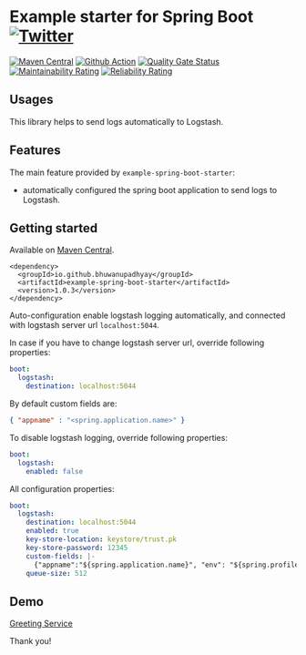 # Example starter for Spring Boot [![Twitter](https://img.shields.io/twitter/follow/IAmVuwan.svg?style=social&logo=twitter&label=Follow%20Me)](https://twitter.com/IAmVuwan)

[![Maven Central](https://img.shields.io/maven-central/v/io.github.bhuwanupadhyay/example-spring-boot-starter)](https://repo1.maven.org/maven2/io/github/bhuwanupadhyay/example-spring-boot-starter/)
[![Github Action](https://img.shields.io/github/workflow/status/BhuwanUpadhyay/example-spring-boot-starter/Build)](https://github.com/BhuwanUpadhyay/example-spring-boot-starter/actions?query=workflow%3ABuild)
[![Quality Gate Status](https://sonarcloud.io/api/project_badges/measure?project=BhuwanUpadhyay_example-spring-boot-starter&metric=alert_status)](https://sonarcloud.io/dashboard?id=BhuwanUpadhyay_example-spring-boot-starter)
[![Maintainability Rating](https://sonarcloud.io/api/project_badges/measure?project=BhuwanUpadhyay_example-spring-boot-starter&metric=sqale_rating)](https://sonarcloud.io/dashboard?id=BhuwanUpadhyay_example-spring-boot-starter)
[![Reliability Rating](https://sonarcloud.io/api/project_badges/measure?project=BhuwanUpadhyay_example-spring-boot-starter&metric=reliability_rating)](https://sonarcloud.io/dashboard?id=BhuwanUpadhyay_example-spring-boot-starter)

## Usages

This library helps to send logs automatically to Logstash.

## Features
The main feature provided by `example-spring-boot-starter`: 
- automatically configured the spring boot application to send logs to Logstash.

## Getting started          

Available on [Maven Central](https://repo1.maven.org/maven2/io/github/bhuwanupadhyay/example-spring-boot-starter/).

```
<dependency>
  <groupId>io.github.bhuwanupadhyay</groupId>
  <artifactId>example-spring-boot-starter</artifactId>
  <version>1.0.3</version>
</dependency>
```

Auto-configuration enable logstash logging automatically, and connected with logstash server url `localhost:5044`.

In case if you have to change logstash server url, override following properties:

```yaml
boot:
  logstash:
    destination: localhost:5044
```

By default custom fields are:
```json
{ "appname" : "<spring.application.name>" }
```

To disable logstash logging, override following properties:

```yaml
boot:
  logstash:
    enabled: false
```

All configuration properties:

```yaml
boot:
  logstash:
    destination: localhost:5044
    enabled: true
    key-store-location: keystore/trust.pk
    key-store-password: 12345  
    custom-fields: |-
      {"appname":"${spring.application.name}", "env": "${spring.profiles.active}"}
    queue-size: 512
``` 

## Demo

[Greeting Service](demo)

Thank you!